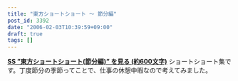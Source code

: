 ```yaml
---
title: "東方ショートショート ～ 節分編"
post_id: 3392
date: "2006-02-03T10:39:59+09:00"
draft: true
tags: []
---
```



**[SS ”東方ショートショート(節分編)” を見る (約600文字)](https://danmaq.com/tag/touhou-end-of-winter)** ショートショート集です。丁度節分の季節ってことで、仕事の休憩中暇なので考えてみました。
